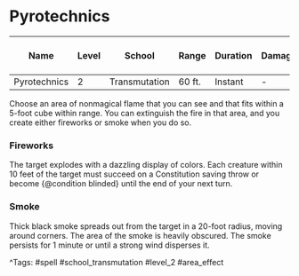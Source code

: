 # Pyrotechnics

| Name | Level | School | Range | Duration | Damage | Save DC & Type |
|------|-------|--------|-------|----------|--------|----------------|
| Pyrotechnics | 2 | Transmutation | 60 ft. | Instant | - | - |

Choose an area of nonmagical flame that you can see and that fits within a 5-foot cube within range. You can extinguish the fire in that area, and you create either fireworks or smoke when you do so.

### Fireworks

The target explodes with a dazzling display of colors. Each creature within 10 feet of the target must succeed on a Constitution saving throw or become {@condition blinded} until the end of your next turn.

### Smoke

Thick black smoke spreads out from the target in a 20-foot radius, moving around corners. The area of the smoke is heavily obscured. The smoke persists for 1 minute or until a strong wind disperses it.

^Tags: #spell #school_transmutation #level_2 #area_effect